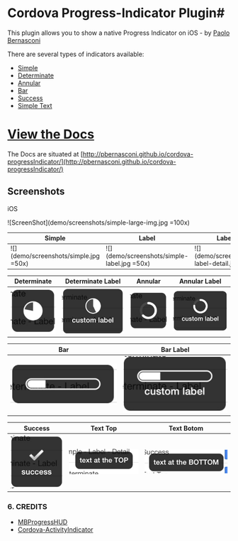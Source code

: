 # Cordova Progress-Indicator Plugin#
This plugin allows you to show a native Progress Indicator on iOS - by [Paolo Bernasconi](https://github.com/pbernasconi)

There are several types of indicators available:

* [Simple](http://pbernasconi.github.io/cordova-progressIndicator/#simple)
* [Determinate](http://pbernasconi.github.io/cordova-progressIndicator/#determinate)
* [Annular](http://pbernasconi.github.io/cordova-progressIndicator/#annular)
* [Bar](http://pbernasconi.github.io/cordova-progressIndicator/#bar)
* [Success](http://pbernasconi.github.io/cordova-progressIndicator/#others)
* [Simple Text](http://pbernasconi.github.io/cordova-progressIndicator/#others)


# [View the Docs](http://pbernasconi.github.io/cordova-progressIndicator/)

The Docs are situated at [http://pbernasconi.github.io/cordova-progressIndicator/](http://pbernasconi.github.io/cordova-progressIndicator/)


## Screenshots

iOS

![ScreenShot](demo/screenshots/simple-large-img.jpg =100x)

|Simple|Label|Label-Detail|
|------|-----|------------|
|![](demo/screenshots/simple.jpg =50x)|![](demo/screenshots/simple-label.jpg =50x)|![](demo/screenshots/simple-label-detail.jpg =50x)|


|Determinate|Determinate Label|Annular|Annular Label|
|-----------|-----------------|-------|-------------|
|![](demo/screenshots/determinate-simple.jpg)|![](demo/screenshots/determinate-label.jpg)|![](demo/screenshots/annular-simple.jpg)|![](demo/screenshots/annular-label.jpg)


|Bar|Bar Label|
|---|---------|
|![](demo/screenshots/bar-simple.jpg)|![](demo/screenshots/bar-label.jpg)

|Success|Text Top|Text Botom|
|---|---|--|
|![](demo/screenshots/success.jpg)|![](demo/screenshots/text-top.jpg)|![](demo/screenshots/text-bottom.jpg)




### 6. CREDITS

 - [MBProgressHUD](https://github.com/jdg/MBProgressHUD)
 - [Cordova-ActivityIndicator](https://github.com/Initsogar/cordova-activityindicator)